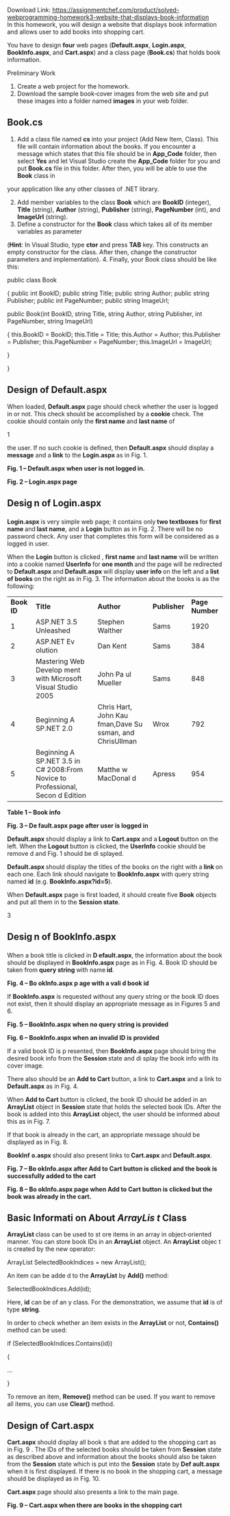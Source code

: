 Download Link: https://assignmentchef.com/product/solved-webprogramming-homework3-website-that-displays-book-information
<br>
In this homework, you will design a website that displays book information and allows user to add books into shopping cart.

You have to design <strong>four</strong> web pages (<strong>Default.aspx</strong>, <strong>Login.aspx</strong>, <strong>BookInfo.aspx</strong>, and <strong>Cart.aspx</strong>) and a class page (<strong>Book.cs</strong>) that holds book information.

Preliminary Work

<ol>

 <li>Create a web project for the homework.</li>

 <li>Download the sample book‐cover images from the web site and put these images into a folder named <strong>images</strong> in your web folder.</li>

</ol>




<h2>Book.cs</h2>

<ol>

 <li>Add a class file named <strong>cs</strong> into your project (Add New Item, Class). This file will contain information about the books. If you encounter a message which states that this file should be in <strong>App_Code</strong> folder, then select <strong>Yes</strong> and let Visual Studio create the <strong>App_Code</strong> folder for you and put <strong>Book.cs</strong> file in this folder. After then, you will be able to use the <strong>Book</strong> class in</li>

</ol>

your application like any other classes of .NET library.

<ol start="2">

 <li>Add member variables to the class <strong>Book</strong> which are <strong>BookID</strong> (integer), <strong>Title</strong> (string), <strong>Author</strong> (string), <strong>Publisher</strong> (string), <strong>PageNumber</strong> (int), and <strong>ImageUrl</strong> (string).</li>

 <li>Define a constructor for the <strong>Book</strong> class which takes all of its member variables as parameter</li>

</ol>

(<strong>Hint</strong>: In Visual Studio, type <strong>ctor</strong> and press <strong>TAB</strong> key. This constructs an empty constructor  for the class. After then, change the constructor parameters and implementation). 4. Finally, your Book class should be like this:




public class Book

{ public int BookID; public string Title; public string Author; public string Publisher; public int PageNumber; public string ImageUrl;




public Book(int BookID, string Title, string Author, string Publisher, int PageNumber, string ImageUrl)

{ this.BookID = BookID; this.Title = Title; this.Author = Author; this.Publisher = Publisher; this.PageNumber = PageNumber; this.ImageUrl = ImageUrl;

}

}

<h2>Design of Default.aspx</h2>

When loaded, <strong>Default.aspx</strong> page should check whether the user is logged in or not. This check should be accomplished by a <strong>cookie</strong> check. The cookie should contain only the <strong>first name</strong> and <strong>last name</strong> of




1

the user. If no such cookie is defined, then <strong>Default.aspx</strong> should display a <strong>message</strong> and a <strong>link</strong> to the <strong>Login.aspx </strong>as in Fig. 1.










<strong>Fig. 1 </strong>   <strong>– Default.aspx when user is not logged in. </strong>




<strong>Fig. 2 – Login.aspx page </strong>




<h2>Desig<sub>   </sub>n of Login.aspx</h2>

<strong>Login.aspx </strong>is very simple web page; it contains only<strong> two textboxes </strong>for<strong> first name </strong>and<strong> last name</strong>, and a <strong>Login</strong> button as in Fig. 2. There will be no password check. Any user that completes this form will be considered as a logged in user.

When the <strong>Login</strong> button is clicked , <strong>first name</strong> and <strong>last name</strong> will be written into a cookie named <strong>UserInfo </strong>for<strong> one month </strong>and the page will be redirected to<strong> Default.aspx </strong>and<strong> Default.aspx </strong>will display<strong> user info </strong>on the left and a<strong> list of books </strong>on the right as in Fig. 3. The information about the  books is as the following:




<table width="624">

 <tbody>

  <tr>

   <td width="54"><strong>Book </strong><strong>ID </strong></td>

   <td width="236"><strong>Title </strong> </td>

   <td width="186"><strong>Author </strong> </td>

   <td width="72"><strong>Publisher </strong> </td>

   <td width="76"><strong>Page Number </strong></td>

  </tr>

  <tr>

   <td width="54">1</td>

   <td width="236">ASP.NET 3.5 Unleashed</td>

   <td width="186">Stephen Walther</td>

   <td width="72">Sams</td>

   <td width="76">1920</td>

  </tr>

  <tr>

   <td width="54">2</td>

   <td width="236">ASP.NET Ev olution</td>

   <td width="186">Dan Kent</td>

   <td width="72">Sams</td>

   <td width="76">384</td>

  </tr>

  <tr>

   <td width="54">3</td>

   <td width="236">Mastering Web Develop ment with Microsoft Visual Studio 2005</td>

   <td width="186">John Pa ul Mueller </td>

   <td width="72">Sams </td>

   <td width="76">848 </td>

  </tr>

  <tr>

   <td width="54">4  </td>

   <td width="236">Beginning A SP.NET 2.0  </td>

   <td width="186">Chris Hart, John Kau fman,Dave Su ssman, and ChrisUllman</td>

   <td width="72">Wrox  </td>

   <td width="76">792  </td>

  </tr>

  <tr>

   <td width="54">5  </td>

   <td width="236">Beginning A SP.NET 3.5 in C# 2008:From Novice to Professional, Secon d Edition</td>

   <td width="186">Matthe w MacDonal d  </td>

   <td width="72">Apress  </td>

   <td width="76">954  </td>

  </tr>

 </tbody>

</table>

<strong>Table 1 – Book info </strong>




<strong>Fig. 3 – De fault.aspx page after user is logged in </strong>




<strong>Default.aspx </strong>should display a link to<strong> Cart.aspx </strong>and a<strong> Logout </strong>button on the left. When the<strong> Logout </strong>button is clicked, the <strong>UserInfo</strong> cookie should be remove d and Fig. 1 should be di splayed.




<strong>Default.aspx </strong>should display the titles of the books on the right with a<strong> link </strong>on each one. Each link should navigate to <strong>BookInfo.aspx</strong> with query string named <strong>id</strong> (e.g. <strong>BookInfo.aspx?id=5</strong>).




When <strong>Default.aspx</strong> page is first loaded, it should create five <strong>Book</strong> objects and put all them in to the <strong>Session state</strong>.







3

<h2>Desig<sub>   </sub>n of BookInfo.aspx</h2>

When a book title is clicked in <strong>D efault.aspx</strong>, the information about the book should be displayed in <strong>BookInfo.aspx </strong>page as in Fig. 4. Book ID should be taken from<strong> query string </strong>with name<strong> id</strong>.










<strong>Fig. 4 – Bo okInfo.aspx p age with a vali d book id </strong>




If <strong>BookInfo.aspx</strong> is requested without any query string or the book ID does not exist, then it should display an appropriate message as in Figures 5 and 6.










<strong>Fig. 5 – BookInfo.aspx when no query string is provided </strong>










<strong>Fig. 6 – BookInfo.aspx when an invalid ID is provided </strong>




If a valid book ID is p resented, then <strong>BookInfo.aspx</strong> page should bring the desired book info from the <strong>Session </strong>state and di splay the book info with its cover image.




There also should be an <strong>Add to Cart</strong> button, a link to <strong>Cart.aspx</strong> and a link to <strong>Default.aspx</strong> as in Fig. 4.




When <strong>Add to Cart</strong> button is clicked, the book ID should be added in an <strong>ArrayList</strong> object in <strong>Session</strong> state that holds the selected book IDs. After the book is added into this <strong>ArrayList</strong> object, the user should be informed about this as in Fig. 7.




If that book is already in the cart, an appropriate message should be displayed as in Fig. 8.




<strong>BookInf</strong> <strong>o.aspx </strong>should also present links to<strong> Cart.aspx </strong>and<strong> Default.aspx</strong>.




<strong>Fig. 7 – Bo okInfo.aspx after Add to Cart button is clicked and the book is successfully added to the cart </strong>

<strong>Fig. 8 – Bo okInfo.aspx page when Add to Cart button is clicked but the book was already in the cart. </strong>




<h2>Basic Informati on About <em>ArrayLis t</em> Class</h2>

<strong>ArrayList </strong><sub>             </sub>class can be used to st ore items in an array in object‐oriented manner. You can store book IDs in an <strong>ArrayList</strong> object. An <strong>ArrayList</strong> objec t is created by the new operator:




ArrayList SelectedBookIndices = new ArrayList();




An item can be adde d to the <strong>ArrayList</strong> by <strong>Add()</strong> method:




SelectedBookIndices.Add(id);




Here, <strong>id</strong> can be of an y class. For the demonstration, we assume that <strong>id</strong> is of type <strong>string</strong>.




In order to check whether an item exists in the <strong>ArrayList</strong> or not, <strong>Contains()</strong> method can be used:




if  (SelectedBookIndices.Contains(id))

{

…

}




To remove an item, <strong>Remove()</strong> method can be used. If you want to remove all items, you can use <strong>Clear() </strong>method.




<h2>Design  of Cart.aspx</h2>

<strong>Cart.aspx </strong>should display all book s that are added to the shopping cart as in Fig. 9 . The IDs of the selected books should be taken from <strong>Session</strong> state as described above and information about the books should also be taken from the <strong>Session</strong> state which is put into the <strong>Session</strong> state by <strong>Def ault.aspx</strong> when it is first displayed. If there is no book in the shopping cart, a message should be displayed as in Fig. 10.




<strong>Cart.aspx </strong>page should also presents a link to the main page.




<strong>Fig. 9 </strong>  <strong>– Cart.aspx when there are books in the shopping cart </strong>


